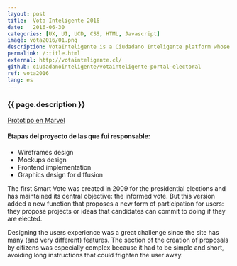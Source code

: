 ```yaml
---
layout: post
title:  Vota Inteligente 2016
date:   2016-06-30
categories: [UX, UI, UCD, CSS, HTML, Javascript]
image: vota2016/01.png
description: VotaInteligente is a Ciudadano Inteligente platform whose objective is the active and informed participation of citizens in elections.
permalink: /:title.html
external: http://votainteligente.cl/
github: ciudadanointeligente/votainteligente-portal-electoral
ref: vota2016
lang: es
---
```


<h3>{{ page.description }}</h3>

<a href="https://marvelapp.com/j72287" target="_blank"><i class="fa fa-file-image-o" aria-hidden="true"></i> Prototipo en Marvel</a>

<h4>Etapas del proyecto de las que fui responsable:</h4>
<ul class="linea list-unstyled">
  <li>Wireframes design</li>
  <li>Mockups design</li>
  <li>Frontend implementation</li>
  <li>Graphics design for diffusion</li>
</ul>

The first Smart Vote was created in 2009 for the presidential elections and has maintained its central objective: the informed vote. But this version added a new function that proposes a new form of participation for users: they propose projects or ideas that candidates can commit to doing if they are elected.

Designing the users experience was a great challenge since the site has many (and very different) features. The section of the creation of proposals by citizens was especially complex because it had to be simple and short, avoiding long instructions that could frighten the user away.

<div class="main-slider">
  <div class="item"><img alt="" src="{{ site.baseurl }}img/portfolio/vota01.png" class="img-responsive"></div>
  <div class="item"><img alt="" src="{{ site.baseurl }}img/portfolio/vota2016/03.png" class="img-responsive"></div>
  <div class="item"><img alt="" src="{{ site.baseurl }}img/portfolio/vota2016/02.png" class="img-responsive"></div>
</div>
